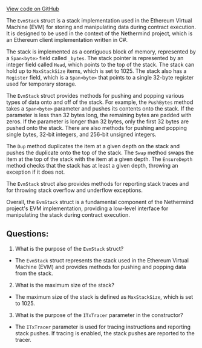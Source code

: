 [View code on GitHub](https://github.com/nethermindeth/nethermind/Nethermind.Evm/EvmStack.cs)

The `EvmStack` struct is a stack implementation used in the Ethereum Virtual Machine (EVM) for storing and manipulating data during contract execution. It is designed to be used in the context of the Nethermind project, which is an Ethereum client implementation written in C#.

The stack is implemented as a contiguous block of memory, represented by a `Span<byte>` field called `_bytes`. The stack pointer is represented by an integer field called `Head`, which points to the top of the stack. The stack can hold up to `MaxStackSize` items, which is set to 1025. The stack also has a `Register` field, which is a `Span<byte>` that points to a single 32-byte register used for temporary storage.

The `EvmStack` struct provides methods for pushing and popping various types of data onto and off of the stack. For example, the `PushBytes` method takes a `Span<byte>` parameter and pushes its contents onto the stack. If the parameter is less than 32 bytes long, the remaining bytes are padded with zeros. If the parameter is longer than 32 bytes, only the first 32 bytes are pushed onto the stack. There are also methods for pushing and popping single bytes, 32-bit integers, and 256-bit unsigned integers.

The `Dup` method duplicates the item at a given depth on the stack and pushes the duplicate onto the top of the stack. The `Swap` method swaps the item at the top of the stack with the item at a given depth. The `EnsureDepth` method checks that the stack has at least a given depth, throwing an exception if it does not.

The `EvmStack` struct also provides methods for reporting stack traces and for throwing stack overflow and underflow exceptions.

Overall, the `EvmStack` struct is a fundamental component of the Nethermind project's EVM implementation, providing a low-level interface for manipulating the stack during contract execution.
## Questions: 
 1. What is the purpose of the `EvmStack` struct?
- The `EvmStack` struct represents the stack used in the Ethereum Virtual Machine (EVM) and provides methods for pushing and popping data from the stack.

2. What is the maximum size of the stack?
- The maximum size of the stack is defined as `MaxStackSize`, which is set to 1025.

3. What is the purpose of the `ITxTracer` parameter in the constructor?
- The `ITxTracer` parameter is used for tracing instructions and reporting stack pushes. If tracing is enabled, the stack pushes are reported to the tracer.